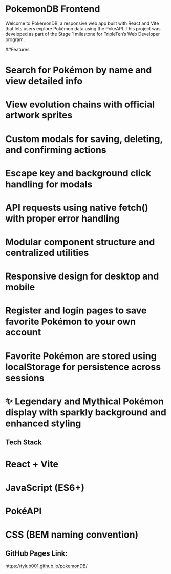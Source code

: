 # PokemonDB Frontend
Welcome to PokémonDB, a responsive web app built with React and Vite that lets users explore Pokémon data using the PokéAPI. This project was developed as part of the Stage 1 milestone for TripleTen’s Web Developer program.

##Features

# Search for Pokémon by name and view detailed info
# View evolution chains with official artwork sprites
# Custom modals for saving, deleting, and confirming actions
# Escape key and background click handling for modals
# API requests using native fetch() with proper error handling
# Modular component structure and centralized utilities
# Responsive design for desktop and mobile
# Register and login pages to save favorite Pokémon to your own account
# Favorite Pokémon are stored using localStorage for persistence across sessions
# ✨ Legendary and Mythical Pokémon display with sparkly background and enhanced styling


## Tech Stack

# React + Vite
# JavaScript (ES6+)
# PokéAPI
# CSS (BEM naming convention)

## GitHub Pages Link:
https://tylub001.github.io/pokemonDB/
